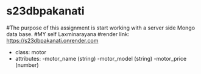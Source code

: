 # s23dbpakanati
#The purpose of this assignment is start working with a server side Mongo data base.
#MY self Laxminarayana
#render link: https://s23dbpakanati.onrender.com
- class: motor
- attributes:
    -motor_name (string)
    -motor_model (string)
    -motor_price (number)